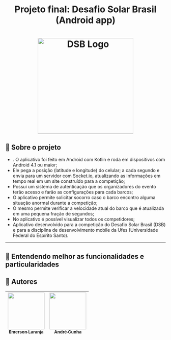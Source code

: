 
<h1 align="center">
  Projeto final: Desafio Solar Brasil (Android app)
</h1>

<h1 align="center">
    <img alt="DSB Logo" src="https://i0.wp.com/desafiosolar.com.br/wp-content/uploads/2020/09/Logo_DSB.png?fit=218%2C100&ssl=1" width="300px" />
</h1>


## 📜 Sobre o projeto
* . O aplicativo foi feito em Android com Kotlin e roda em dispositivos com Android 4.1 ou maior;
* Ele pega a posição (latitude e longitude) do celular;
a cada segundo e envia para um servidor com Socket.io, atualizando as informações em tempo real em um site construído para a competição;
* Possui um sistema de autenticação que os organizadores do evento terão acesso e farão as configurações para cada barcos;
* O aplicativo permite solicitar socorro caso o barco encontro alguma situação anormal durante a competição;
* O mesmo permite verificar a velocidade atual do barco que é atualizada em uma pequena fração de segundos;
* No aplicativo é possível visualizar todos os competidores;
* Aplicativo desenvolvido para a competição do Desafio Solar Brasil (DSB) e 
para a disciplina de desenvolvimento mobile da Ufes (Universidade Federal do Espírito Santo).
<hr>

## :rocket: Entendendo melhor as funcionalidades e particularidades

## 🧠 Autores

| [<img src="https://avatars.githubusercontent.com/u/21970707?v=4" width=115><br><sub>Emerson Laranja</sub>](https://github.com/EmersonLaranja) | [<img src="https://avatars.githubusercontent.com/u/54721131?v=4" width=115><br><sub>André Cunha</sub>](https://github.com/andreocunha) |
| :--------------------------------------------------------------------------------------------------------------------------------------------: | :------------------------------------------------------------------------------------------------------------------------------------:|
